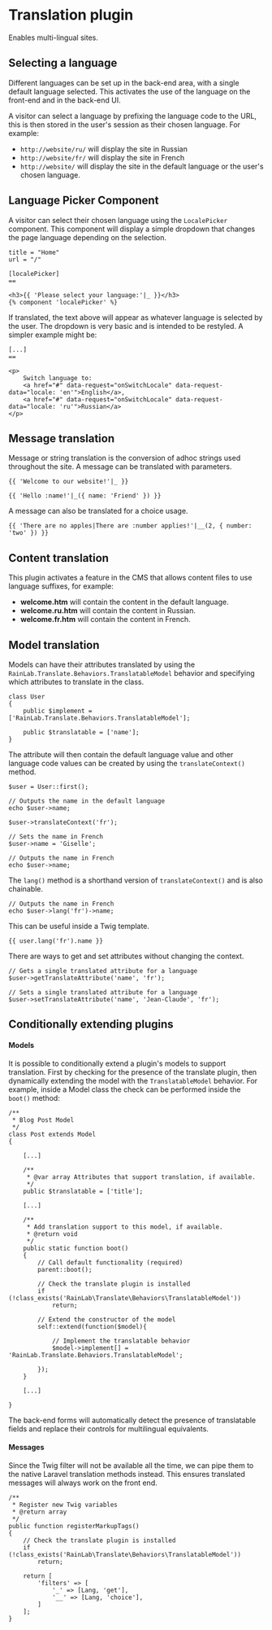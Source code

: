 # Translation plugin

Enables multi-lingual sites.

## Selecting a language

Different languages can be set up in the back-end area, with a single default language selected. This activates the use of the language on the front-end and in the back-end UI.

A visitor can select a language by prefixing the language code to the URL, this is then stored in the user's session as their chosen language. For example:

* `http://website/ru/` will display the site in Russian
* `http://website/fr/` will display the site in French
* `http://website/` will display the site in the default language or the user's chosen language.

## Language Picker Component

A visitor can select their chosen language using the `LocalePicker` component. This component will display a simple dropdown that changes the page language depending on the selection.

    title = "Home"
    url = "/"

    [localePicker]
    ==

    <h3>{{ 'Please select your language:'|_ }}</h3>
    {% component 'localePicker' %}

If translated, the text above will appear as whatever language is selected by the user. The dropdown is very basic and is intended to be restyled. A simpler example might be:

    [...]
    ==

    <p>
        Switch language to:
        <a href="#" data-request="onSwitchLocale" data-request-data="locale: 'en'">English</a>,
        <a href="#" data-request="onSwitchLocale" data-request-data="locale: 'ru'">Russian</a>
    </p>

## Message translation

Message or string translation is the conversion of adhoc strings used throughout the site. A message can be translated with parameters.

    {{ 'Welcome to our website!'|_ }}

    {{ 'Hello :name!'|_({ name: 'Friend' }) }}

A message can also be translated for a choice usage.

    {{ 'There are no apples|There are :number applies!'|__(2, { number: 'two' }) }}

[comment]: <> (Themes can provide default values for these messages by including a `lang.yaml` file in the theme directory.)

## Content translation

This plugin activates a feature in the CMS that allows content files to use language suffixes, for example:

* **welcome.htm** will contain the content in the default language.
* **welcome.ru.htm** will contain the content in Russian.
* **welcome.fr.htm** will contain the content in French.

## Model translation

Models can have their attributes translated by using the `RainLab.Translate.Behaviors.TranslatableModel` behavior and specifying which attributes to translate in the class.

    class User
    {
        public $implement = ['RainLab.Translate.Behaviors.TranslatableModel'];

        public $translatable = ['name'];
    }

The attribute will then contain the default language value and other language code values can be created by using the `translateContext()` method.

    $user = User::first();

    // Outputs the name in the default language
    echo $user->name;

    $user->translateContext('fr');

    // Sets the name in French
    $user->name = 'Giselle';

    // Outputs the name in French
    echo $user->name;

The `lang()` method is a shorthand version of `translateContext()` and is also chainable.

    // Outputs the name in French
    echo $user->lang('fr')->name;

This can be useful inside a Twig template.

    {{ user.lang('fr').name }}

There are ways to get and set attributes without changing the context.

    // Gets a single translated attribute for a language
    $user->getTranslateAttribute('name', 'fr');

    // Sets a single translated attribute for a language
    $user->setTranslateAttribute('name', 'Jean-Claude', 'fr');

## Conditionally extending plugins

#### Models

It is possible to conditionally extend a plugin's models to support translation. First by checking for the presence of the translate plugin, then dynamically extending the model with the `TranslatableModel` behavior. For example, inside a Model class the check can be performed inside the `boot()` method:

    /**
     * Blog Post Model
     */
    class Post extends Model
    {

        [...]

        /**
         * @var array Attributes that support translation, if available.
         */
        public $translatable = ['title'];

        [...]

        /**
         * Add translation support to this model, if available.
         * @return void
         */
        public static function boot()
        {
            // Call default functionality (required)
            parent::boot();

            // Check the translate plugin is installed
            if (!class_exists('RainLab\Translate\Behaviors\TranslatableModel'))
                return;

            // Extend the constructor of the model
            self::extend(function($model){

                // Implement the translatable behavior
                $model->implement[] = 'RainLab.Translate.Behaviors.TranslatableModel';

            });
        }

        [...]

    }

The back-end forms will automatically detect the presence of translatable fields and replace their controls for multilingual equivalents.

#### Messages

Since the Twig filter will not be available all the time, we can pipe them to the native Laravel translation methods instead. This ensures translated messages will always work on the front end.

    /**
     * Register new Twig variables
     * @return array
     */
    public function registerMarkupTags()
    {
        // Check the translate plugin is installed
        if (!class_exists('RainLab\Translate\Behaviors\TranslatableModel'))
            return;

        return [
            'filters' => [
                '_' => [Lang, 'get'],
                '__' => [Lang, 'choice'],
            ]
        ];
    }